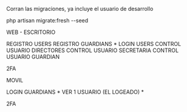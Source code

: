 Corran las migraciones, ya incluye el usuario de desarrollo

php artisan migrate:fresh --seed 

WEB - ESCRITORIO

REGISTRO USERS
REGISTRO GUARDIANS *
LOGIN USERS
CONTROL USUARIO DIRECTORES
CONTROL USUARIO SECRETARIA
CONTROL USUARIO GUARDIAN

2FA



MOVIL

LOGIN GUARDIANS *
VER 1 USUARIO (EL LOGEADO) *

2FA
